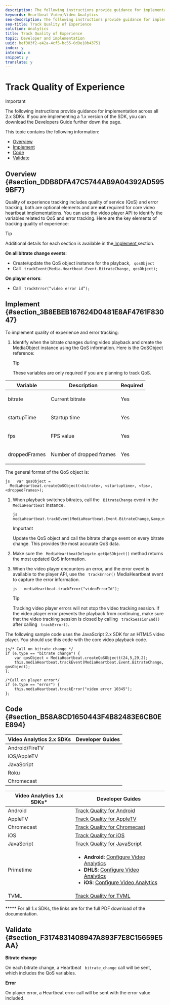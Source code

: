 ```yaml
---
description: The following instructions provide guidance for implementation across all 2.x SDKs.
keywords: Heartbeat Video;Video Analytics
seo-description: The following instructions provide guidance for implementation across all 2.x SDKs.
seo-title: Track Quality of Experience
solution: Analytics
title: Track Quality of Experience
topic: Developer and implementation
uuid: bef303f2-e42a-4cf5-bc55-0d9e10b43751
index: y
internal: n
snippet: y
translate: y
---
```


# Track Quality of Experience


>[!IMPORTANT]
>
>The following instructions provide guidance for implementation across all 2.x SDKs. If you are implementing a 1.x version of the SDK, you can download the Developers Guide further down the page.

This topic contains the following information: 


* [ Overview ](../c_vhl_stand-implement/c_vhl_track-quality-exp.md#section_DDB8DFA47C5744AB9A04392AD5959BF7)
* [ Implement ](../c_vhl_stand-implement/c_vhl_track-quality-exp.md#section_3B8EBEB167624D0481E8AF4761F83047)
* [ Code ](../c_vhl_stand-implement/c_vhl_track-quality-exp.md#section_B58A8CD1650443F4B82483E6CB0EE894)
* [ Validate ](../c_vhl_stand-implement/c_vhl_track-quality-exp.md#section_F3174831408947A893F7E8C15659E5AA)


## Overview {#section_DDB8DFA47C5744AB9A04392AD5959BF7}

Quality of experience tracking includes quality of service (QoS) and error tracking, both are optional elements and are **not** required for core video heartbeat implementations. You can use the video player API to identify the variables related to QoS and error tracking. Here are the key elements of tracking quality of experience: 

>[!TIP]
>
>Additional details for each section is available in the[ Implement ](../c_vhl_stand-implement/c_vhl_track-quality-exp.md#section_3B8EBEB167624D0481E8AF4761F83047) section. 

**On all bitrate change events**: 


* Create/update the QoS object instance for the playback, ` qosObject`
* Call ` trackEvent(Media.Heartbeat.Event.BitrateChange, qosObject);`


**On player errors**: 


* Call ` trackError(“video error id”);`


## Implement {#section_3B8EBEB167624D0481E8AF4761F83047}

To implement quality of experience and error tracking: 


1. Identify when the bitrate changes during video playback and create the MediaObject instance using the QoS information. Here is the QoSObject reference: 
   >[!TIP]
   >
   >These variables are only required if you are planning to track QoS.


<table id="table_36BA07D7614C409F8AA3D68DA04A2231"> 
 <thead> 
  <tr> 
   <th colname="col1" class="entry"> Variable </th> 
   <th colname="col2" class="entry"> Description </th> 
   <th colname="col3" class="entry"> Required </th> 
  </tr> 
 </thead>
 <tbody> 
  <tr> 
   <td colname="col1"> <p> <span class="codeph"> bitrate </span> </p> </td> 
   <td colname="col2"> <p>Current bitrate </p> </td> 
   <td colname="col3"> <p>Yes </p> </td> 
  </tr> 
  <tr> 
   <td colname="col1"> <p> <span class="codeph"> startupTime </span></p> </td> 
   <td colname="col2"> <p>Startup time </p> </td> 
   <td colname="col3"> <p>Yes </p> </td> 
  </tr> 
  <tr> 
   <td colname="col1"> <p> <span class="codeph"> fps </span></p> </td> 
   <td colname="col2"> <p>FPS value </p> </td> 
   <td colname="col3"> <p>Yes </p> </td> 
  </tr> 
  <tr> 
   <td colname="col1"> <p> <span class="codeph"> droppedFrames </span></p> </td> 
   <td colname="col2"> <p>Number of dropped frames </p> </td> 
   <td colname="col3"> <p>Yes </p> </td> 
  </tr> 
 </tbody> 
</table>

   The general format of the QoS object is: 
   ```
   js   var qosObject =  
     MediaHeartbeat.createQoSObject(<bitrate>, <startuptime>, <fps>, <droppedFrames>);
   ```


1. When playback switches bitrates, call the ` BitrateChange` event in the ` MediaHeartbeat` instance. 
   ```
   js   mediaHeartbeat.trackEvent(MediaHeartbeat.Event.BitrateChange,&amp;nbsp;qosObject);
   ```

   >[!IMPORTANT]
   >
   >Update the QoS object and call the bitrate change event on every bitrate change. This provides the most accurate QoS data.


1. Make sure the ` MediaHeartbeatDelegate.getQoSObject()` method returns the most updated QoS information.
1. When the video player encounters an error, and the error event is available to the player API, use the ` trackError()` MediaHeartbeat event to capture the error information. 
   ```
   js   mediaHeartbeat.trackError("videoErrorId");
   ```


   >[!TIP]
   >
   >Tracking video player errors will not stop the video tracking session. If the video player error prevents the playback from continuing, make sure that the video tracking session is closed by calling ` trackSessionEnd()` after calling ` trackError()`. 



The following sample code uses the JavaScript 2.x SDK for an HTML5 video player. You should use this code with the core video playback code. 
```
js/* Call on bitrate change */ 
if (e.type == "bitrate change") { 
    var qosObject = MediaHeartbeat.createQoSObjectt(24,5,29,2); 
    this.mediaHeartbeat.trackEvent(MediaHeartbeat.Event.BitrateChange, qosObject); 
}; 
 
/*Call on player error*/ 
if (e.type == "error") { 
    this.mediaHeartbeat.trackError("video error 10345"); 
}; 

```


## Code {#section_B58A8CD1650443F4B82483E6CB0EE894}


|  Video Analytics 2.x SDKs  | Developer Guides  |
|---|---|
|  Android/FireTV  | [](../c_vhl_stand-implement/c_vhl_titlepage-android/c_vhl_feature-android/t_vhl_track-bitrate-changes_android.md)  |
|  iOS/AppleTV  | [](../c_vhl_stand-implement/c_vhl_ios-2.0_titlepage/c_vhl_feature-ios/t_vhl_track-bitrate-changes_ios.md)  |
|  JavaScript  | [](../c_vhl_stand-implement/c_vhl_titlepage-js/c_vhl_feature-js/t_vhl_track-bitrate-changes_js.md)  |
|  Roku  | [](../c_vhl_stand-implement/c_vhl_titlepage-roku/c_vhl_imp-guide_roku/c_vhl_conf-med-hrbts.md)  |
|  Chromecast  | [](../c_vhl_stand-implement/c_vhl_titlepage-chromecast/c_vhl_imp-guide-chromecast/c_vhl_conf-med-hrbts-chromecast.md)  |


<table id="table_DCD074D23E704CA79BC3734D1CF59A5B"> 
 <thead> 
  <tr> 
   <th class="entry" colspan="2"> Video Analytics 1.x SDKs* </th> 
   <th colname="col3" class="entry"> Developer Guides </th> 
  </tr> 
 </thead>
 <tbody> 
  <tr> 
   <td colspan="2"> Android </td> 
   <td colname="col3"> <a href="vhl-dev-guide-v15_android.pdf" format="pdf" scope="peer"> Track Quality for Android </a> </td> 
  </tr> 
  <tr> 
   <td colspan="2"> AppleTV </td> 
   <td colname="col3"> <a href="vhl-dev-guide-v1x_appletv.pdf" format="pdf" scope="peer"> Track Quality for AppleTV </a> </td> 
  </tr> 
  <tr> 
   <td colspan="2"> Chromecast </td> 
   <td colname="col3"> <a href="chromecast_1.x_sdk.pdf" format="pdf" scope="peer"> Track Quality for Chromecast </a> </td> 
  </tr> 
  <tr> 
   <td colspan="2"> iOS </td> 
   <td colname="col3"> <a href="vhl-dev-guide-v15_ios.pdf" format="pdf" scope="peer"> Track Quality for iOS </a> </td> 
  </tr> 
  <tr> 
   <td colspan="2"> JavaScript </td> 
   <td colname="col3"> <a href="vhl-dev-guide-v15_js.pdf" format="pdf" scope="peer"> Track Quality for JavaScript </a> </td> 
  </tr> 
  <tr> 
   <td colspan="2"> Primetime </td> 
   <td colname="col3"> 
    <ul id="ul_AE4FACC564D84FAF8BF241912B5D7761"> 
     <li id="li_372AFC4170B546E9867C160DBAAC0A5E"> <b>Android</b>: <a href="http://help.adobe.com/en_US/primetime/psdk/android/1.4/index.html#PSDKs-task-Initialize_and_configure_video_analytics_" format="html" scope="external"> Configure Video Analytics </a></li> 
     <li id="li_224523B07B224A5099F18F06B0D14C87"> <b>DHLS</b>: <a href="http://help.adobe.com/en_US/primetime/psdk/dhls/index.html#PSDKs-task-Initialize_and_configure_video_analytics_ " format="html" scope="external"> Configure Video Analytics </a></li> 
     <li id="li_C6A942B9468E45F0A9B1FA7CEF667BAF"> <b>iOS</b>: <a href="http://help.adobe.com/en_US/primetime/psdk/ios/1.4/index.html#PSDKs-task-Initialize_and_configure_video_analytics_" format="html" scope="external"> Configure Video Analytics </a></li> 
    </ul> </td> 
  </tr> 
  <tr> 
   <td colspan="2"> TVML </td> 
   <td colname="col3"> <a href="vhl_tvml.pdf" format="pdf" scope="peer"> Track Quality for TVML </a> </td> 
  </tr> 
 </tbody> 
</table>

***** For all 1.x SDKs, the links are for the full PDF download of the documentation. 

## Validate {#section_F3174831408947A893F7E8C15659E5AA}

**Bitrate change** 

On each bitrate change, a Heartbeat ` bitrate_change` call will be sent, which includes the QoS variables. 

**Error** 

On player error, a Heartbeat error call will be sent with the error value included. 
